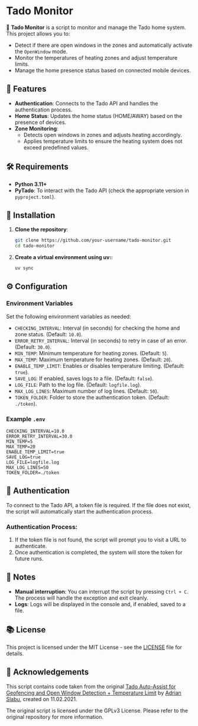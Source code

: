 # Tado Monitor

📡 **Tado Monitor** is a script to monitor and manage the Tado home system. This project allows you to:

- Detect if there are open windows in the zones and automatically activate the `OpenWindow` mode.
- Monitor the temperatures of heating zones and adjust temperature limits.
- Manage the home presence status based on connected mobile devices.

## 🚀 Features

- **Authentication**: Connects to the Tado API and handles the authentication process.
- **Home Status**: Updates the home status (HOME/AWAY) based on the presence of devices.
- **Zone Monitoring**:
  - Detects open windows in zones and adjusts heating accordingly.
  - Applies temperature limits to ensure the heating system does not exceed predefined values.

## 🛠 Requirements

- **Python 3.11+**
- **PyTado**: To interact with the Tado API (check the appropriate version in `pyproject.toml`).

## 🔧 Installation

1. **Clone the repository**:

   ```bash
   git clone https://github.com/your-username/tado-monitor.git
   cd tado-monitor
   ```
2. **Create a virtual environment using uv:**:
    ```bash
    uv sync
    ```
## ⚙️ Configuration

### Environment Variables

Set the following environment variables as needed:

- `CHECKING_INTERVAL`: Interval (in seconds) for checking the home and zone status. (Default: `10.0`).
- `ERROR_RETRY_INTERVAL`: Interval (in seconds) to retry in case of an error. (Default: `30.0`).
- `MIN_TEMP`: Minimum temperature for heating zones. (Default: `5`).
- `MAX_TEMP`: Maximum temperature for heating zones. (Default: `20`).
- `ENABLE_TEMP_LIMIT`: Enables or disables temperature limiting. (Default: `true`).
- `SAVE_LOG`: If enabled, saves logs to a file. (Default: `false`).
- `LOG_FILE`: Path to the log file. (Default: `logfile.log`).
- `MAX_LOG_LINES`: Maximum number of log lines. (Default: `50`).
- `TOKEN_FOLDER`: Folder to store the authentication token. (Default: `./token`).

### Example `.env`

```env
CHECKING_INTERVAL=10.0
ERROR_RETRY_INTERVAL=30.0
MIN_TEMP=5
MAX_TEMP=20
ENABLE_TEMP_LIMIT=true
SAVE_LOG=true
LOG_FILE=logfile.log
MAX_LOG_LINES=50
TOKEN_FOLDER=./token
```

## 🔑 Authentication

To connect to the Tado API, a token file is required. If the file does not exist, the script will automatically start the authentication process.

### Authentication Process:

1. If the token file is not found, the script will prompt you to visit a URL to authenticate.
2. Once authentication is completed, the system will store the token for future runs.

## 📝 Notes

- **Manual interruption**: You can interrupt the script by pressing `Ctrl + C`. The process will handle the exception and exit cleanly.
- **Logs**: Logs will be displayed in the console and, if enabled, saved to a file.

## 📚 License

This project is licensed under the MIT License - see the [LICENSE](LICENSE) file for details.

## 🔄 Acknowledgements

This script contains code taken from the original [Tado Auto-Assist for Geofencing and Open Window Detection + Temperature Limit](https://github.com/mzettwitz/tado_aa_geo) by [Adrian Slabu](mailto:adrianslabu@icloud.com), created on 11.02.2021.

The original script is licensed under the GPLv3 License. Please refer to the original repository for more information.